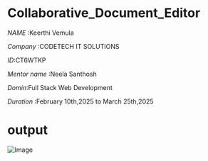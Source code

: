 # Collaborative_Document_Editor
*NAME* :Keerthi Vemula

*Company* :CODETECH IT SOLUTIONS

*ID*:CT6WTKP

*Mentor name* :Neela Santhosh

*Domin*:Full Stack Web Development

*Duration* :February 10th,2025 to March 25th,2025
# output 
![Image](https://github.com/user-attachments/assets/70982d62-1d25-4573-baf3-571d5eba3011)
